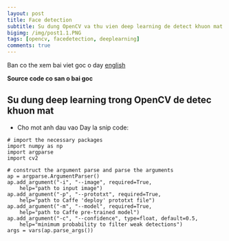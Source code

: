 ```yaml
---
layout: post
title: Face detection
subtitle: Su dung OpenCV va thu vien deep learning de detect khuon mat
bigimg: /img/post1.1.PNG
tags: [opencv, facedetection, deeplearning]
comments: true
---
```


Ban co the xem bai viet goc o day [english](https://www.pyimagesearch.com/2018/02/26/face-detection-with-opencv-and-deep-learning/)

**Source code co san o bai goc**

## Su dung deep learning trong OpenCV de detec khuon mat

- Cho mot anh dau vao
Day la snip code:

~~~
# import the necessary packages
import numpy as np
import argparse
import cv2
 
# construct the argument parse and parse the arguments
ap = argparse.ArgumentParser()
ap.add_argument("-i", "--image", required=True,
	help="path to input image")
ap.add_argument("-p", "--prototxt", required=True,
	help="path to Caffe 'deploy' prototxt file")
ap.add_argument("-m", "--model", required=True,
	help="path to Caffe pre-trained model")
ap.add_argument("-c", "--confidence", type=float, default=0.5,
	help="minimum probability to filter weak detections")
args = vars(ap.parse_args())
~~~
